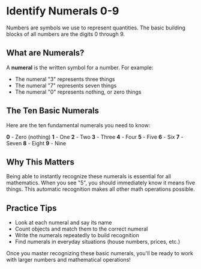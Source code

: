 # Identify Numerals 0-9

Numbers are symbols we use to represent quantities. The basic building blocks of all numbers are the digits 0 through 9.

## What are Numerals?

A **numeral** is the written symbol for a number. For example:
- The numeral "3" represents three things
- The numeral "7" represents seven things
- The numeral "0" represents nothing, or zero things

## The Ten Basic Numerals

Here are the ten fundamental numerals you need to know:

**0** - Zero (nothing)
**1** - One 
**2** - Two
**3** - Three
**4** - Four
**5** - Five
**6** - Six
**7** - Seven
**8** - Eight
**9** - Nine

## Why This Matters

Being able to instantly recognize these numerals is essential for all mathematics. When you see "5", you should immediately know it means five things. This automatic recognition makes all other math operations possible.

## Practice Tips

- Look at each numeral and say its name
- Count objects and match them to the correct numeral
- Write the numerals repeatedly to build recognition
- Find numerals in everyday situations (house numbers, prices, etc.)

Once you master recognizing these basic numerals, you'll be ready to work with larger numbers and mathematical operations!